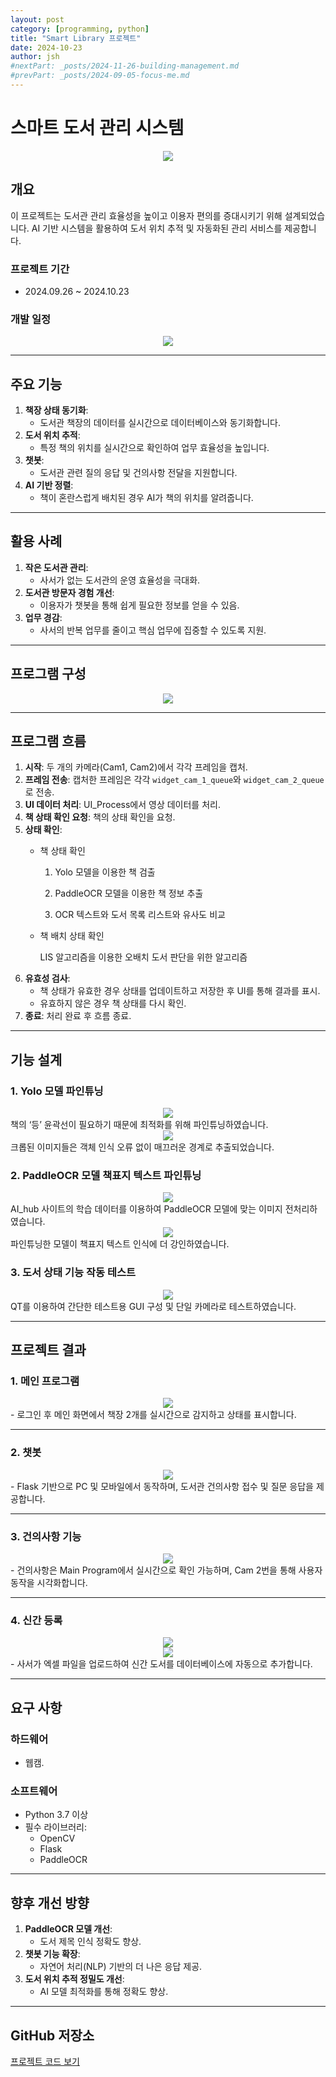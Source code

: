 ```yaml
---
layout: post
category: [programming, python]
title: "Smart Library 프로젝트"
date: 2024-10-23
author: jsh
#nextPart: _posts/2024-11-26-building-management.md
#prevPart: _posts/2024-09-05-focus-me.md
---
```


# 스마트 도서 관리 시스템
<div style="text-align: center;">
<a href="/assets/img/posts/booktell.jpg" data-lity>
  <img src="/assets/img/posts/booktell.jpg" style="width: auto; max-height: 500px;" />
</a>
</div>

## **개요**
이 프로젝트는 도서관 관리 효율성을 높이고 이용자 편의를 증대시키기 위해 설계되었습니다. AI 기반 시스템을 활용하여 도서 위치 추적 및 자동화된 관리 서비스를 제공합니다.

### **프로젝트 기간**
- 2024.09.26 ~ 2024.10.23


### **개발 일정**
<div style="text-align: center;">
<a href="/assets/img/posts/WBS.png" data-lity>
  <img src="/assets/img/posts/WBS.png" style="width: auto; max-height: 500px;" />
</a>
</div>

---

## **주요 기능**

1. **책장 상태 동기화**:
   - 도서관 책장의 데이터를 실시간으로 데이터베이스와 동기화합니다.
2. **도서 위치 추적**:
   - 특정 책의 위치를 실시간으로 확인하여 업무 효율성을 높입니다.
3. **챗봇**:
   - 도서관 관련 질의 응답 및 건의사항 전달을 지원합니다.
4. **AI 기반 정렬**:
   - 책이 혼란스럽게 배치된 경우 AI가 책의 위치를 알려줍니다.

---

## **활용 사례**
1. **작은 도서관 관리**:
   - 사서가 없는 도서관의 운영 효율성을 극대화.
2. **도서관 방문자 경험 개선**:
   - 이용자가 챗봇을 통해 쉽게 필요한 정보를 얻을 수 있음.
3. **업무 경감**:
   - 사서의 반복 업무를 줄이고 핵심 업무에 집중할 수 있도록 지원.

---

## **프로그램 구성**

<div style="text-align: center;">
<a href="/assets/img/posts/high_level_diagram.bmp" data-lity>
  <img src="/assets/img/posts/high_level_diagram.bmp" style="width: auto; max-height: 500px;" />
</a>
</div>

---

## 프로그램 흐름

1. **시작**: 두 개의 카메라(Cam1, Cam2)에서 각각 프레임을 캡처.
2. **프레임 전송**: 캡처한 프레임은 각각 `widget_cam_1_queue`와 `widget_cam_2_queue`로 전송.
3. **UI 데이터 처리**: UI_Process에서 영상 데이터를 처리.
4. **책 상태 확인 요청**: 책의 상태 확인을 요청.
5. **상태 확인**: 
   - 책 상태 확인

		1. Yolo 모델을 이용한 책 검출
		
		2. PaddleOCR 모델을 이용한 책 정보 추출
		
		3. OCR 텍스트와 도서 목록 리스트와 유사도 비교
   - 책 배치 상태 확인
   
		LIS 알고리즘을 이용한 오배치 도서 판단을 위한 알고리즘
6. **유효성 검사**:
   - 책 상태가 유효한 경우 상태를 업데이트하고 저장한 후 UI를 통해 결과를 표시.
   - 유효하지 않은 경우 책 상태를 다시 확인.
7. **종료**: 처리 완료 후 흐름 종료.

---

## **기능 설계**

### **1. Yolo 모델 파인튜닝**
<div style="text-align: center;">
<a href="/assets/img/posts/yolo.png" data-lity>
  <img src="/assets/img/posts/yolo.png" style="width: auto; max-height: 500px;" />
</a>
</div>
책의 ‘등’ 윤곽선이 필요하기 때문에 최적화를 위해 파인튜닝하였습니다.

<div style="text-align: center;">
<a href="/assets/img/posts/yolo_result.png" data-lity>
  <img src="/assets/img/posts/yolo_result.png" style="width: auto; max-height: 500px;" />
</a>
</div>
크롭된 이미지들은 객체 인식 오류 없이 매끄러운 경계로 추출되었습니다.

### **2. PaddleOCR 모델 책표지 텍스트 파인튜닝**
<div style="text-align: center;">
<a href="/assets/img/posts/ocr_pretrain.png" data-lity>
  <img src="/assets/img/posts/ocr_pretrain.png" style="width: auto; max-height: 500px;" />
</a>
</div>
AI_hub 사이트의 학습 데이터를 이용하여 PaddleOCR 모델에 맞는 이미지 전처리하였습니다.

<div style="text-align: center;">
<a href="/assets/img/posts/ocr_result.png" data-lity>
  <img src="/assets/img/posts/ocr_result.png" style="width: auto; max-height: 500px;" />
</a>
</div>
파인튜닝한 모델이 책표지 텍스트 인식에 더 강인하였습니다.

### **3. 도서 상태 기능 작동 테스트**
<div style="text-align: center;">
<a href="/assets/img/posts/function_test.png" data-lity>
  <img src="/assets/img/posts/function_test.png" style="width: auto; max-height: 500px;" />
</a>
</div>
QT를 이용하여 간단한 테스트용 GUI 구성 및 단일 카메라로 테스트하였습니다.

---

## **프로젝트 결과**

### **1. 메인 프로그램**
<div style="text-align: center;">
<a href="/assets/img/posts/MainProgram.gif" data-lity>
  <img src="/assets/img/posts/MainProgram.gif" style="width: auto; max-height: 500px;" />
</a>
</div>
- 로그인 후 메인 화면에서 책장 2개를 실시간으로 감지하고 상태를 표시합니다.

---

### **2. 챗봇**
<div style="text-align: center;">
<a href="/assets/img/posts/chatbot.gif" data-lity>
  <img src="/assets/img/posts/chatbot.gif" style="width: auto; max-height: 500px;" />
</a>
</div>
- Flask 기반으로 PC 및 모바일에서 동작하며, 도서관 건의사항 접수 및 질문 응답을 제공합니다.

---

### **3. 건의사항 기능**
<div style="text-align: center;">
<a href="/assets/img/posts/suggestions.gif" data-lity>
  <img src="/assets/img/posts/suggestions.gif" style="width: auto; max-height: 500px;" />
</a>
</div>
- 건의사항은 Main Program에서 실시간으로 확인 가능하며, Cam 2번을 통해 사용자 동작을 시각화합니다.

---

### **4. 신간 등록**
<div style="text-align: center;">
<a href="/assets/img/posts/addnewbooks.gif" data-lity>
  <img src="/assets/img/posts/addnewbooks.gif" style="width: auto; max-height: 500px;" />
</a>
</div>
<div style="text-align: center;">
<a href="/assets/img/posts/addnewbooks_db.gif" data-lity>
  <img src="/assets/img/posts/addnewbooks_db.gif" style="width: auto; max-height: 500px;" />
</a>
</div>
- 사서가 엑셀 파일을 업로드하여 신간 도서를 데이터베이스에 자동으로 추가합니다.

---

## **요구 사항**

### **하드웨어**
- 웹캠.

### **소프트웨어**
- Python 3.7 이상
- 필수 라이브러리:
  - OpenCV
  - Flask
  - PaddleOCR

---

## **향후 개선 방향**
1. **PaddleOCR 모델 개선**:
   - 도서 제목 인식 정확도 향상.
2. **챗봇 기능 확장**:
   - 자연어 처리(NLP) 기반의 더 나은 응답 제공.
3. **도서 위치 추적 정밀도 개선**:
   - AI 모델 최적화를 통해 정확도 향상.

---

## **GitHub 저장소**
[프로젝트 코드 보기](https://github.com/radon99/radon99.github.io/tree/main/projects/SmartLibrary)

